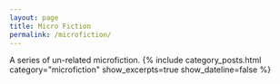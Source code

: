 ```yaml
---
layout: page
title: Micro Fiction
permalink: /microfiction/
---
```

A series of un-related microfiction.
{% include category_posts.html category="microfiction" show_excerpts=true show_dateline=false %}